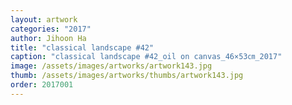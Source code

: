 ```yaml
---
layout: artwork
categories: "2017"
author: Jihoon Ha
title: "classical landscape #42"
caption: "classical landscape #42_oil on canvas_46×53㎝_2017"
image: /assets/images/artworks/artwork143.jpg
thumb: /assets/images/artworks/thumbs/artwork143.jpg
order: 2017001
---
```

